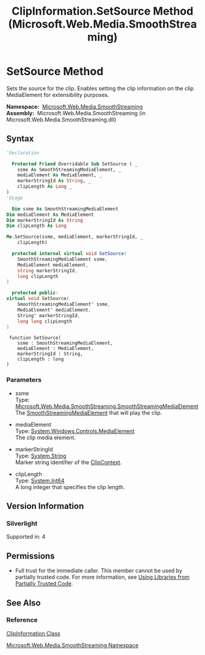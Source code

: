 ﻿---
title: ClipInformation.SetSource Method  (Microsoft.Web.Media.SmoothStreaming)
TOCTitle: SetSource Method
ms:assetid: M:Microsoft.Web.Media.SmoothStreaming.ClipInformation.SetSource(Microsoft.Web.Media.SmoothStreaming.SmoothStreamingMediaElement,System.Windows.Controls.MediaElement,System.String,System.Int64)
ms:mtpsurl: https://msdn.microsoft.com/en-us/library/microsoft.web.media.smoothstreaming.clipinformation.setsource(v=VS.90)
ms:contentKeyID: 31469302
ms.date: 05/02/2012
mtps_version: v=VS.90
f1_keywords:
- Microsoft.Web.Media.SmoothStreaming.ClipInformation.SetSource
dev_langs:
- csharp
- jscript
- vb
- cpp
api_location:
- Microsoft.Web.Media.SmoothStreaming.dll
api_name:
- Microsoft.Web.Media.SmoothStreaming.ClipInformation.SetSource
api_type:
- Managed
topic_type:
- apiref
- kbSyntax
product_family_name: VS
ROBOTS: INDEX,FOLLOW
---

# SetSource Method

Sets the source for the clip. Enables setting the clip information on the clip MediaElement for extensibility purposes.

**Namespace:**  [Microsoft.Web.Media.SmoothStreaming](microsoft-web-media-smoothstreaming-namespace_1.md)  
**Assembly:**  Microsoft.Web.Media.SmoothStreaming (in Microsoft.Web.Media.SmoothStreaming.dll)

## Syntax

```vb
'Declaration

  Protected Friend Overridable Sub SetSource ( _
    ssme As SmoothStreamingMediaElement, _
    mediaElement As MediaElement, _
    markerStringId As String, _
    clipLength As Long _
)
'Usage

  Dim ssme As SmoothStreamingMediaElement
Dim mediaElement As MediaElement
Dim markerStringId As String
Dim clipLength As Long

Me.SetSource(ssme, mediaElement, markerStringId, _
    clipLength)
```

```csharp
  protected internal virtual void SetSource(
    SmoothStreamingMediaElement ssme,
    MediaElement mediaElement,
    string markerStringId,
    long clipLength
)
```

```cpp
  protected public:
virtual void SetSource(
    SmoothStreamingMediaElement^ ssme, 
    MediaElement^ mediaElement, 
    String^ markerStringId, 
    long long clipLength
)
```

```jscript
 function SetSource(
    ssme : SmoothStreamingMediaElement, 
    mediaElement : MediaElement, 
    markerStringId : String, 
    clipLength : long
)
```

### Parameters

  - ssme  
    Type: [Microsoft.Web.Media.SmoothStreaming.SmoothStreamingMediaElement](smoothstreamingmediaelement-class-microsoft-web-media-smoothstreaming_1.md)  
    The [SmoothStreamingMediaElement](smoothstreamingmediaelement-class-microsoft-web-media-smoothstreaming_1.md) that will play the clip.  

<!-- end list -->

  - mediaElement  
    Type: [System.Windows.Controls.MediaElement](https://msdn.microsoft.com/library/ms611595)  
    The clip media element.  

<!-- end list -->

  - markerStringId  
    Type: [System.String](https://msdn.microsoft.com/library/s1wwdcbf)  
    Marker string identifier of the [ClipContext](clipcontext-class-microsoft-web-media-smoothstreaming_1.md).  

<!-- end list -->

  - clipLength  
    Type: [System.Int64](https://msdn.microsoft.com/library/6yy583ek)  
    A long integer that specifies the clip length.  

## Version Information

### Silverlight

Supported in: 4  

## Permissions

  - Full trust for the immediate caller. This member cannot be used by partially trusted code. For more information, see [Using Libraries from Partially Trusted Code](https://msdn.microsoft.com/library/8skskf63).

## See Also

### Reference

[ClipInformation Class](clipinformation-class-microsoft-web-media-smoothstreaming_1.md)

[Microsoft.Web.Media.SmoothStreaming Namespace](microsoft-web-media-smoothstreaming-namespace_1.md)

